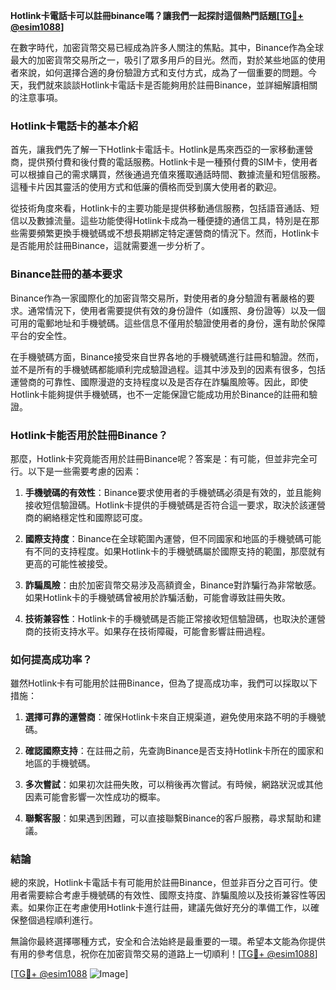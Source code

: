 **Hotlink卡電話卡可以註冊binance嗎？讓我們一起探討這個熱門話題[[TG💪+ @esim1088](https://t.me/s/esim1088)]**

在數字時代，加密貨幣交易已經成為許多人關注的焦點。其中，Binance作為全球最大的加密貨幣交易所之一，吸引了眾多用戶的目光。然而，對於某些地區的使用者來說，如何選擇合適的身份驗證方式和支付方式，成為了一個重要的問題。今天，我們就來談談Hotlink卡電話卡是否能夠用於註冊Binance，並詳細解讀相關的注意事項。

### Hotlink卡電話卡的基本介紹

首先，讓我們先了解一下Hotlink卡電話卡。Hotlink是馬來西亞的一家移動運營商，提供預付費和後付費的電話服務。Hotlink卡是一種預付費的SIM卡，使用者可以根據自己的需求購買，然後通過充值來獲取通話時間、數據流量和短信服務。這種卡片因其靈活的使用方式和低廉的價格而受到廣大使用者的歡迎。

從技術角度來看，Hotlink卡的主要功能是提供移動通信服務，包括語音通話、短信以及數據流量。這些功能使得Hotlink卡成為一種便捷的通信工具，特別是在那些需要頻繁更換手機號碼或不想長期綁定特定運營商的情況下。然而，Hotlink卡是否能用於註冊Binance，這就需要進一步分析了。

### Binance註冊的基本要求

Binance作為一家國際化的加密貨幣交易所，對使用者的身分驗證有著嚴格的要求。通常情況下，使用者需要提供有效的身份證件（如護照、身份證等）以及一個可用的電郵地址和手機號碼。這些信息不僅用於驗證使用者的身份，還有助於保障平台的安全性。

在手機號碼方面，Binance接受來自世界各地的手機號碼進行註冊和驗證。然而，並不是所有的手機號碼都能順利完成驗證過程。這其中涉及到的因素有很多，包括運營商的可靠性、國際漫遊的支持程度以及是否存在詐騙風險等。因此，即使Hotlink卡能夠提供手機號碼，也不一定能保證它能成功用於Binance的註冊和驗證。

### Hotlink卡能否用於註冊Binance？

那麼，Hotlink卡究竟能否用於註冊Binance呢？答案是：有可能，但並非完全可行。以下是一些需要考慮的因素：

1. **手機號碼的有效性**：Binance要求使用者的手機號碼必須是有效的，並且能夠接收短信驗證碼。Hotlink卡提供的手機號碼是否符合這一要求，取決於該運營商的網絡穩定性和國際認可度。

2. **國際支持度**：Binance在全球範圍內運營，但不同國家和地區的手機號碼可能有不同的支持程度。如果Hotlink卡的手機號碼屬於國際支持的範圍，那麼就有更高的可能性被接受。

3. **詐騙風險**：由於加密貨幣交易涉及高額資金，Binance對詐騙行為非常敏感。如果Hotlink卡的手機號碼曾被用於詐騙活動，可能會導致註冊失敗。

4. **技術兼容性**：Hotlink卡的手機號碼是否能正常接收短信驗證碼，也取決於運營商的技術支持水平。如果存在技術障礙，可能會影響註冊過程。

### 如何提高成功率？

雖然Hotlink卡有可能用於註冊Binance，但為了提高成功率，我們可以採取以下措施：

1. **選擇可靠的運營商**：確保Hotlink卡來自正規渠道，避免使用來路不明的手機號碼。

2. **確認國際支持**：在註冊之前，先查詢Binance是否支持Hotlink卡所在的國家和地區的手機號碼。

3. **多次嘗試**：如果初次註冊失敗，可以稍後再次嘗試。有時候，網路狀況或其他因素可能會影響一次性成功的概率。

4. **聯繫客服**：如果遇到困難，可以直接聯繫Binance的客戶服務，尋求幫助和建議。

### 結論

總的來說，Hotlink卡電話卡有可能用於註冊Binance，但並非百分之百可行。使用者需要綜合考慮手機號碼的有效性、國際支持度、詐騙風險以及技術兼容性等因素。如果你正在考慮使用Hotlink卡進行註冊，建議先做好充分的準備工作，以確保整個過程順利進行。

無論你最終選擇哪種方式，安全和合法始終是最重要的一環。希望本文能為你提供有用的參考信息，祝你在加密貨幣交易的道路上一切順利！[[TG💪+ @esim1088](https://t.me/s/esim1088)]

[[TG💪+ @esim1088](https://t.me/s/esim1088) ![Image](https://i.postimg.cc/4NQfJmqS/Snipaste-2025-05-13-00-14-12.png)]